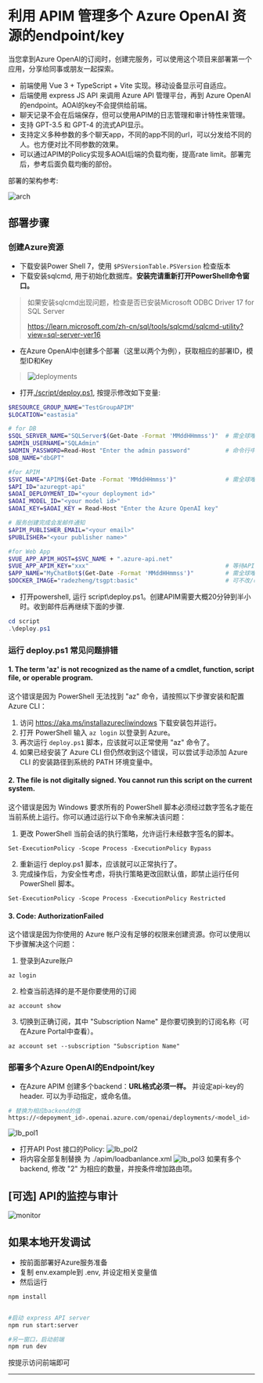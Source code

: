 
# 利用 APIM 管理多个 Azure OpenAI 资源的endpoint/key

当您拿到Azure OpenAI的订阅时，创建完服务，可以使用这个项目来部署第一个应用，分享给同事或朋友一起探索。<br/>

- 前端使用 Vue 3 + TypeScript + Vite 实现。移动设备显示可自适应。
- 后端使用 express JS API 来调用 Azure API 管理平台，再到 Azure OpenAI 的endpoint。AOAI的key不会提供给前端。
- 聊天记录不会在后端保存，但可以使用APIM的日志管理和审计特性来管理。
- 支持 GPT-3.5 和 GPT-4 的流式API显示。
- 支持定义多种参数的多个聊天app，不同的app不同的url，可以分发给不同的人。也方便对比不同参数的效果。
- 可以通过APIM的Policy实现多AOAI后端的负载均衡，提高rate limit。部署完后，参考后面负载均衡的部份。

部署的架构参考:

![arch](./images/EnterpriseAOAI-Architecture.png)

## 部署步骤
### 创建Azure资源
- 下载安装Power Shell 7，使用 `$PSVersionTable.PSVersion` 检查版本
- 下载安装sqlcmd, 用于初始化数据库。**安装完请重新打开PowerShell命令窗口。**
> 如果安装sqlcmd出现问题，检查是否已安装Microsoft ODBC Driver 17 for SQL Server
> 
> https://learn.microsoft.com/zh-cn/sql/tools/sqlcmd/sqlcmd-utility?view=sql-server-ver16
- 在Azure OpenAI中创建多个部署（这里以两个为例），获取相应的部署ID，模型ID和Key
> ![deployments](./images/mutiple%20deployments.png)  
- 打开[./script/deploy.ps1](./script/deploy.ps1), 按提示修改如下变量:

```bash
$RESOURCE_GROUP_NAME="TestGroupAPIM"
$LOCATION="eastasia"

# for DB
$SQL_SERVER_NAME="SQLServer$(Get-Date -Format 'MMddHHmmss')"  # 需全球唯一
$ADMIN_USERNAME="SQLAdmin"
$ADMIN_PASSWORD=Read-Host "Enter the admin password"          # 命令行中输入，密码不能太简单
$DB_NAME="dbGPT"

#for APIM
$SVC_NAME="APIM$(Get-Date -Format 'MMddHHmmss')"              # 需全球唯一
$API_ID="azuregpt-api"
$AOAI_DEPLOYMENT_ID="<your deployment id>"
$AOAI_MODEL_ID="<your model id>"
$AOAI_KEY=$AOAI_KEY = Read-Host "Enter the Azure OpenAI key"

# 服务创建完成会发邮件通知
$APIM_PUBLISHER_EMAIL="<your email>"
$PUBLISHER="<your publisher name>"

#for Web App
$VUE_APP_APIM_HOST=$SVC_NAME + ".azure-api.net"
$VUE_APP_APIM_KEY="xxx"                                       # 等待API服务创建完成手动在Portal填写
$APP_NAME="MyChatBot$(Get-Date -Format 'MMddHHmmss')"         # 需全球唯一
$DOCKER_IMAGE="radezheng/tsgpt:basic"                         # 可不改/改为自己的镜像地址
```

- 打开powershell, 运行 script\deploy.ps1。创建APIM需要大概20分钟到半小时。收到邮件后再继续下面的步骤.
```powershell
cd script
.\deploy.ps1
```
### 运行 deploy.ps1 常见问题排错
#### 1. The term 'az' is not recognized as the name of a cmdlet, function, script file, or operable program.
这个错误是因为 PowerShell 无法找到 "az" 命令，请按照以下步骤安装和配置 Azure CLI：  
   
1. 访问 https://aka.ms/installazurecliwindows 下载安装包并运行。  
2. 打开 PowerShell 输入 ```az login``` 以登录到 Azure。
3. 再次运行 `deploy.ps1` 脚本，应该就可以正常使用 "az" 命令了。  
4. 如果已经安装了 Azure CLI 但仍然收到这个错误，可以尝试手动添加 Azure CLI 的安装路径到系统的 PATH 环境变量中。

#### 2. The file is not digitally signed. You cannot run this script on the current system.
这个错误是因为 Windows 要求所有的 PowerShell 脚本必须经过数字签名才能在当前系统上运行。你可以通过运行以下命令来解决该问题：

1. 更改 PowerShell 当前会话的执行策略，允许运行未经数字签名的脚本。
```
Set-ExecutionPolicy -Scope Process -ExecutionPolicy Bypass
```  
2. 重新运行 deploy.ps1 脚本，应该就可以正常执行了。
3. 完成操作后，为安全性考虑，将执行策略更改回默认值，即禁止运行任何 PowerShell 脚本。
```
Set-ExecutionPolicy -Scope Process -ExecutionPolicy Restricted
``` 

#### 3. Code: AuthorizationFailed
这个错误是因为你使用的 Azure 帐户没有足够的权限来创建资源。你可以使用以下步骤解决这个问题：
1. 登录到Azure账户
```
az login  
```
2. 检查当前选择的是不是你要使用的订阅
```
az account show
```  
3. 切换到正确订阅，其中 "Subscription Name" 是你要切换到的订阅名称（可在Azure Portal中查看）。
```
az account set --subscription "Subscription Name"
```


### 部署多个Azure OpenAI的Endpoint/key
- 在Azure APIM 创建多个backend：**URL格式必须一样。** 并设定api-key的header. 可以为手动指定，或命名值。
```bash
# 替换为相应backend的值 
https://<depoyment_id>.openai.azure.com/openai/deployments/<model_id>  
```
![lb_pol1](./images/lb_policy_0.png)
- 打开API Post 接口的Policy:
![lb_pol2](./images/lb_policy_1.png)
- 将内容全部复制替换 为 ./apim/loadbanlance.xml
![lb_pol3](./images/lb_policy_2.png)
如果有多个backend, 修改 "2" 为相应的数量，并按条件增加路由项。
## [可选] API的监控与审计
![monitor](./images/apim_monitor.png)

## 如果本地开发调试
- 按前面部署好Azure服务准备
- 复制 env.example到 .env, 并设定相关变量值
- 然后运行
```bash
npm install


#启动 express API server
npm run start:server

#另一窗口，启动前端
npm run dev
```
按提示访问前端即可

--- 


